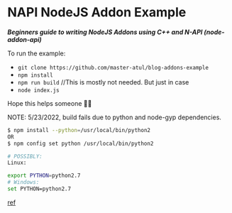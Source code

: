 # NAPI NodeJS Addon Example

***Beginners guide to writing NodeJS Addons using C++ and N-API (node-addon-api)***


To run the example:

- `git clone https://github.com/master-atul/blog-addons-example`
- `npm install`
- `npm run build` //This is mostly not needed. But just in case
- `node index.js`


Hope this helps someone 🎉🌮

NOTE:
5/23/2022, build fails due to python and node-gyp dependencies.

```bash
$ npm install --python=/usr/local/bin/python2
OR
$ npm config set python /usr/local/bin/python2

# POSSIBLY:
Linux:

export PYTHON=python2.7
# Windows:
set PYTHON=python2.7
````

[ref](https://stackoverflow.com/questions/20454199/how-to-use-a-different-version-of-python-during-npm-install)
